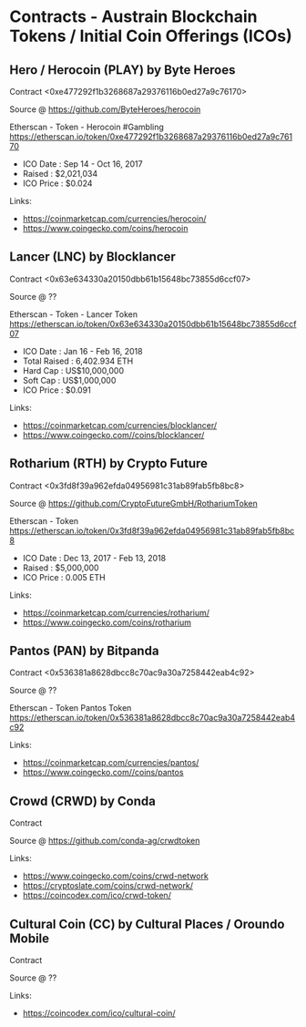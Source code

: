 # Contracts - Austrain Blockchain Tokens / Initial Coin Offerings (ICOs)


## Hero / Herocoin (PLAY) by Byte Heroes

Contract <0xe477292f1b3268687a29376116b0ed27a9c76170>

Source @ <https://github.com/ByteHeroes/herocoin>


Etherscan - Token - Herocoin  #Gambling
 <https://etherscan.io/token/0xe477292f1b3268687a29376116b0ed27a9c76170>

- ICO Date :  Sep 14 -	Oct 16, 2017
- Raised	:	$2,021,034
- ICO Price 	:	$0.024


Links:
-  <https://coinmarketcap.com/currencies/herocoin/>
-  <https://www.coingecko.com/coins/herocoin>



## Lancer (LNC) by Blocklancer

Contract <0x63e634330a20150dbb61b15648bc73855d6ccf07>

Source @ ??


Etherscan - Token - Lancer Token
 <https://etherscan.io/token/0x63e634330a20150dbb61b15648bc73855d6ccf07>


- ICO Date	:	Jan 16 - Feb 16, 2018
- Total Raised	:	6,402.934 ETH
- Hard Cap	:	US$10,000,000
- Soft Cap	:	US$1,000,000
- ICO Price 	:	$0.091

Links:
- <https://coinmarketcap.com/currencies/blocklancer/>
- <https://www.coingecko.com//coins/blocklancer/>



## Rotharium (RTH) by Crypto Future

Contract <0x3fd8f39a962efda04956981c31ab89fab5fb8bc8>

Source @ <https://github.com/CryptoFutureGmbH/RothariumToken>


Etherscan - Token
 <https://etherscan.io/token/0x3fd8f39a962efda04956981c31ab89fab5fb8bc8>

- ICO Date :	Dec 13, 2017 -	Feb 13, 2018
- Raised	:	$5,000,000
- ICO Price 	:	0.005 ETH

Links:
- <https://coinmarketcap.com/currencies/rotharium/>
- <https://www.coingecko.com/coins/rotharium>



## Pantos (PAN) by Bitpanda

Contract <0x536381a8628dbcc8c70ac9a30a7258442eab4c92>

Source @ ??

Etherscan - Token Pantos Token
  <https://etherscan.io/token/0x536381a8628dbcc8c70ac9a30a7258442eab4c92>


Links:
- <https://coinmarketcap.com/currencies/pantos/>
- <https://www.coingecko.com//coins/pantos>



## Crowd (CRWD) by Conda

Contract <??>

Source @ <https://github.com/conda-ag/crwdtoken>



Links:
- <https://www.coingecko.com/coins/crwd-network>
- <https://cryptoslate.com/coins/crwd-network/>
- <https://coincodex.com/ico/crwd-token/>


## Cultural Coin (CC) by Cultural Places / Oroundo Mobile

Contract <??>

Source @ ??


Links:
- <https://coincodex.com/ico/cultural-coin/>

